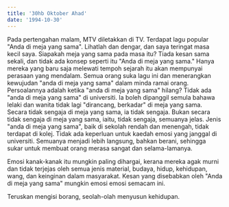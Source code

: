 ```yaml
---
title: '30hb Oktober Ahad'
date: '1994-10-30'
---
```


Pada pertengahan malam, MTV diletakkan di TV. Terdapat lagu popular "Anda di meja yang sama". Lihatlah dan dengar, dan saya teringat masa kecil saya. Siapakah meja yang sama pada masa itu? Tiada kesan sama sekali, dan tidak ada konsep seperti itu "Anda di meja yang sama." Hanya mereka yang baru saja melewati tempoh sejarah itu akan mempunyai perasaan yang mendalam. Semua orang suka lagu ini dan menerangkan kewujudan "anda di meja yang sama" dalam minda ramai orang. Persoalannya adalah ketika "anda di meja yang sama" hilang? Tidak ada "anda di meja yang sama" di universiti. Ia boleh dipanggil semula bahawa lelaki dan wanita tidak lagi "dirancang, berkadar" di meja yang sama. Secara tidak sengaja di meja yang sama, ia tidak sengaja. Bukan secara tidak sengaja di meja yang sama, iaitu, tidak sengaja, semuanya jelas. Jenis "anda di meja yang sama", baik di sekolah rendah dan menengah, tidak terdapat di kolej. Tidak ada keperluan untuk kaedah emosi yang janggal di universiti. Semuanya menjadi lebih langsung, bahkan berani, sehingga sukar untuk membuat orang merasa sangat dan selama-lamanya.

Emosi kanak-kanak itu mungkin paling dihargai, kerana mereka agak murni dan tidak terjejas oleh semua jenis material, budaya, hidup, kehidupan, wang, dan keinginan dalam masyarakat. Kesan yang disebabkan oleh "Anda di meja yang sama" mungkin emosi emosi semacam ini.

Teruskan mengisi borang, seolah-olah menyusun kehidupan.

